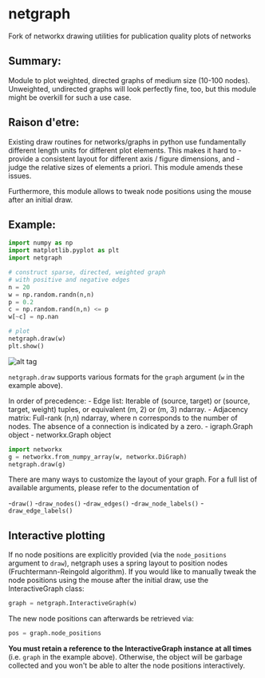 # netgraph
Fork of networkx drawing utilities for publication quality plots of networks

## Summary:

Module to plot weighted, directed graphs of medium size (10-100 nodes).
Unweighted, undirected graphs will look perfectly fine, too, but this module
might be overkill for such a use case.

## Raison d'etre:

Existing draw routines for networks/graphs in python use fundamentally different
length units for different plot elements. This makes it hard to
    - provide a consistent layout for different axis / figure dimensions, and
    - judge the relative sizes of elements a priori.
This module amends these issues. 

Furthermore, this module allows to tweak node positions using the
mouse after an initial draw.

## Example:

```python
import numpy as np
import matplotlib.pyplot as plt
import netgraph

# construct sparse, directed, weighted graph
# with positive and negative edges
n = 20
w = np.random.randn(n,n)
p = 0.2
c = np.random.rand(n,n) <= p
w[~c] = np.nan

# plot
netgraph.draw(w)
plt.show()
```

![alt tag](./example_1.png)

`netgraph.draw` supports various formats for the `graph` argument (`w` in the example above).

In order of precedence:
    - Edge list:
        Iterable of (source, target) or (source, target, weight) tuples,
        or equivalent (m, 2) or (m, 3) ndarray.
    - Adjacency matrix:
        Full-rank (n,n) ndarray, where n corresponds to the number of nodes.
        The absence of a connection is indicated by a zero.
    - igraph.Graph object
    - networkx.Graph object

```python
import networkx
g = networkx.from_numpy_array(w, networkx.DiGraph)
netgraph.draw(g)
```

There are many ways to customize the layout of your graph. For a full
list of available arguments, please refer to the documentation of

   -`draw()`
   -`draw_nodes()`
   -`draw_edges()`
   -`draw_node_labels()`
   -`draw_edge_labels()`

## Interactive plotting

If no node positions are explicitly provided (via the `node_positions` argument to `draw`),
netgraph uses a spring layout to position nodes (Fruchtermann-Reingold algorithm).
If you would like to manually tweak the node positions using the mouse after the initial draw,
use the InteractiveGraph class:

```python
graph = netgraph.InteractiveGraph(w)
```

The new node positions can afterwards be retrieved via:

```python
pos = graph.node_positions
```

**You must retain a reference to the InteractiveGraph
instance at all times** (i.e. `graph` in the example above). Otherwise,
the object will be garbage collected and you won't be able to alter
the node positions interactively.

